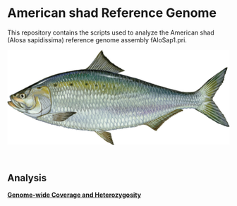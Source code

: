 # American shad Reference Genome

This repository contains the scripts used to analyze the American shad (Alosa sapidissima) reference genome assembly fAloSap1.pri.
<br>

![](images/American-Shad-Duane-Raver.jpg)  

<br>  

## Analysis  

[**Genome-wide Coverage and Heterozygosity**](https://github.com/therkildsen-lab/shad-genome/blob/main/markdowns/coverage_heterozgosity.md)